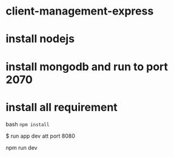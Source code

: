 # client-management-express
# install nodejs
# install mongodb and run to port 2070

# install all requirement 

bash `
npm install
`

$ run app dev att port 8080

npm run dev

